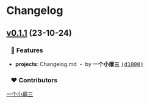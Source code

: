 # Changelog


## [v0.1.1](https://github.com/Rascal-Coder/materials/compare/...main) (23-10-24)

### &nbsp;&nbsp;&nbsp;🚀 Features

- **projects**: Changelog.md &nbsp;-&nbsp; by **一个小瘪三** [<samp>(d1000)</samp>](https://github.com/Rascal-Coder/materials/commit/d10009d)

### &nbsp;&nbsp;&nbsp;❤️ Contributors


[一个小瘪三](mailto:10948399+menon-qiqi@user.noreply.gitee.com)

